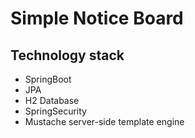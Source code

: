 # Simple Notice Board

## Technology stack

- SpringBoot
- JPA
- H2 Database
- SpringSecurity
- Mustache server-side template engine
